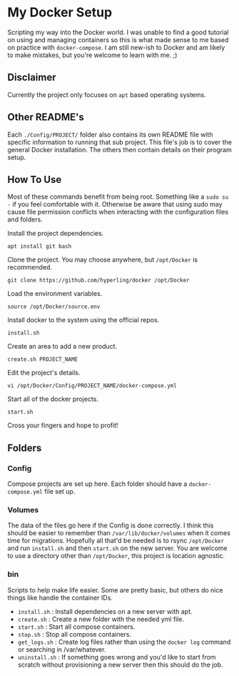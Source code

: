 # My Docker Setup
Scripting my way into the Docker world. I was unable to find a good tutorial on
using and managing containers so this is what made sense to me based on practice
with `docker-compose`. I am still new-ish to Docker and am likely to make
mistakes, but you're welcome to learn with me. ;)

## Disclaimer
Currently the project only focuses on `apt` based operating systems.

## Other README's
Each `./Config/PROJECT/` folder also contains its own README file with specific
information to running that sub project. This file's job is to cover the general
Docker installation. The others then contain details on their program setup.

## How To Use
Most of these commands benefit from being root. Something like a `sudo su -` if
you feel comfortable with it. Otherwise be aware that using sudo may cause file
permission conflicts when interacting with the configuration files and folders.

Install the project dependencies.
```
apt install git bash
```

Clone the project. You may choose anywhere, but `/opt/Docker` is recommended.
```
git clone https://github.com/hyperling/docker /opt/Docker
```

Load the environment variables.
```
source /opt/Docker/source.env
```

Install docker to the system using the official repos.
```
install.sh
```

Create an area to add a new product.
```
create.sh PROJECT_NAME
```

Edit the project's details.
```
vi /opt/Docker/Config/PROJECT_NAME/docker-compose.yml
```

Start all of the docker projects.
```
start.sh
```

Cross your fingers and hope to profit!

## Folders

### Config
Compose projects are set up here. Each folder should have a `docker-compose.yml`
file set up.

### Volumes
The data of the files go here if the Config is done correctly. I think this
should be easier to remember than `/var/lib/docker/volumes` when it comes time
for migrations. Hopefully all that'd be needed is to rsync `/opt/Docker` and run
`install.sh` and then `start.sh` on the new server. You are welcome to use a
directory other than `/opt/Docker`, this project is location agnostic.

### bin
Scripts to help make life easier. Some are pretty basic, but others do nice
things like handle the container IDs.
* `install.sh` : Install dependencies on a new server with apt.
* `create.sh` : Create a new folder with the needed yml file.
* `start.sh` : Start all compose containers.
* `stop.sh` : Stop all compose containers.
* `get_logs.sh` : Create log files rather than using the `docker log` command or
    searching in /var/whatever.
* `uninstall.sh` : If something goes wrong and you'd like to start from scratch
    without provisioning a new server then this should do the job.
